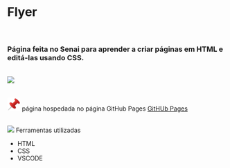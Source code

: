 <h1>Flyer</h1>

<br><h3>Página feita no Senai para aprender a criar páginas em HTML e editá-las usando CSS.</h3>

<br><img src="https://github.com/Miguel1DM/Folder/blob/main/img/tela.png">

<br><img src="https://github.com/Miguel1DM/Cartao-de-visitas/blob/main/img/alfinete.png" width = "30px"/> página hospedada no página GitHub Pages [GitHUb Pages](https://miguel1dm.github.io/Folder/)

<br><img src="https://github.com/Miguel1DM/Folder/blob/main/img/ferramenta.png" width = "30px"/> Ferramentas utilizadas
* HTML
* CSS
* VSCODE




  




